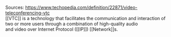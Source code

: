 Sources:
https://www.techopedia.com/definition/22871/video-teleconferencing-vtc
\
[[VTC]] is a technology that facilitates the communication and interaction of two or more users through a combination of high-quality audio and video over Internet Protocol ([[IP]]) [[Network]]s.
